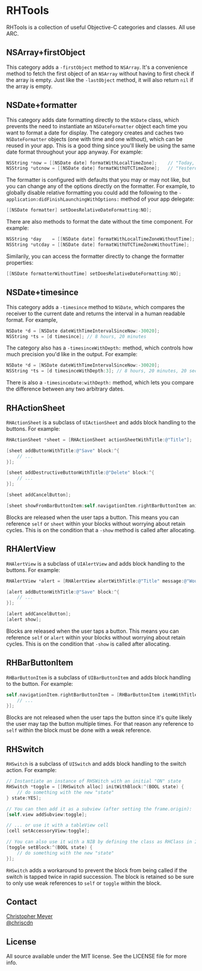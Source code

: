 # RHTools

RHTools is a collection of useful Objective-C categories and classes.  All use ARC.

## NSArray+firstObject

This category adds a `-firstObject` method to `NSArray`.  It's a convenience method to fetch the first object of an `NSArray` without having to first check if the array is empty.  Just like the `-lastObject` method, it will also return `nil` if the array is empty.

## NSDate+formatter

This category adds date formatting directly to the `NSDate` class, which prevents the need to instantiate an `NSDateFormatter` object each time you want to format a date for display.  The category creates and caches two `NSDateFormatter` objects (one with time and one without), which can be reused in your app.  This is a good thing since you'll likely be using the same date format throughout your app anyway.  For example:

``` objective-c
NSString *now = [[NSDate date] formatWithLocalTimeZone];    // "Today, 12:45 AM" (assuming GMT+2)
NSString *utcnow = [[NSDate date] formatWithUTCTimeZone];   // "Yesterday, 10:45 PM"
```

The formatter is configured with defaults that you may or may not like, but you can change any of the options directly on the formatter.  For example, to globally disable relative formatting you could add the following to the `-application:didFinishLaunchingWithOptions:` method of your app delegate:

``` objective-c
[[NSDate formatter] setDoesRelativeDateFormatting:NO];
```

There are also methods to format the date without the time component.  For example:

``` objective-c
NSString *day    = [[NSDate date] formatWithLocalTimeZoneWithoutTime];   // "Today"
NSString *utcday = [[NSDate date] formatWithUTCTimeZoneWithoutTime];     // "Yesterday" (assuming GMT+2 just after midnight)
```

Similarily, you can access the formatter directly to change the formatter properties:

``` objective-c
[[NSDate formatterWithoutTime] setDoesRelativeDateFormatting:NO];
```

## NSDate+timesince

This category adds a `-timesince` method to `NSDate`, which compares the receiver to the current date and returns the interval in a human readable format.  For example,

``` objective-c
NSDate *d = [NSDate dateWithTimeIntervalSinceNow:-30020];
NSString *ts = [d timesince]; // 8 hours, 20 minutes
```

The category also has a `-timesinceWithDepth:` method, which controls how much precision you'd like in the output.  For example:

``` objective-c
NSDate *d = [NSDate dateWithTimeIntervalSinceNow:-30020];
NSString *ts = [d timesinceWithDepth:3]; // 8 hours, 20 minutes, 20 seconds
```

There is also a `-timesinceDate:withDepth:` method, which lets you compare the difference between any two arbitrary dates.

## RHActionSheet

`RHActionSheet` is a subclass of `UIActionSheet` and adds block handling to the buttons.  For example:

``` objective-c
RHActionSheet *sheet = [RHActionSheet actionSheetWithTitle:@"Title"];

[sheet addButtonWithTitle:@"Save" block:^{
	// ...
}];

[sheet addDestructiveButtonWithTitle:@"Delete" block:^{
	// ...
}];

[sheet addCancelButton];

[sheet showFromBarButtonItem:self.navigationItem.rightBarButtonItem animated:YES];
```

Blocks are released when the user taps a button.  This means you can reference `self` or `sheet` within your blocks without worrying about retain cycles.  This is on the condition that a `-show` method is called after allocating.

## RHAlertView

`RHAlertView` is a subclass of `UIAlertView` and adds block handling to the buttons.  For example:

``` objective-c
RHAlertView *alert = [RHAlertView alertWithTitle:@"Title" message:@"Would you like to save?"];

[alert addButtonWithTitle:@"Save" block:^{
	// ...
}];

[alert addCancelButton];
[alert show];
```

Blocks are released when the user taps a button.  This means you can reference `self` or `alert` within your blocks without worrying about retain cycles.  This is on the condition that `-show` is called after allocating.

## RHBarButtonItem

`RHBarButtonItem` is a subclass of `UIBarButtonItem` and adds block handling to the button.  For example:

``` objective-c
self.navigationItem.rightBarButtonItem = [RHBarButtonItem itemWithTitle:@"Edit" block:^{
	// ...
}];
```

Blocks are not released when the user taps the button since it's quite likely the user may tap the button multiple times.  For that reason any reference to `self` within the block must be done with a weak reference.

## RHSwitch

`RHSwitch` is a subclass of `UISwitch` and adds block handling to the switch action.  For example:

``` objective-c
// Instantiate an instance of RHSWitch with an initial "ON" state
RHSwitch *toggle = [[RHSwitch alloc] initWithBlock:^(BOOL state) {
	// do something with the new "state"		
} state:YES];

// You can then add it as a subview (after setting the frame.origin):
[self.view addSubview:toggle];

// ... or use it with a tableView cell
[cell setAccessoryView:toggle];

// You can also use it with a NIB by defining the class as RHClass in Interface Builder and setting the block in viewDidLoad:
[toggle setBlock:^(BOOL state) {
	// do something with the new "state"		
}];
```

`RHSwitch` adds a workaround to prevent the block from being called if the switch is tapped twice in rapid succession.  The block is retained so be sure to only use weak references to `self` or `toggle` within the block.

## Contact

[Christopher Meyer](https://github.com/chriscdn)  
[@chriscdn](http://twitter.com/chriscdn)

## License
All source available under the MIT license. See the LICENSE file for more info.
